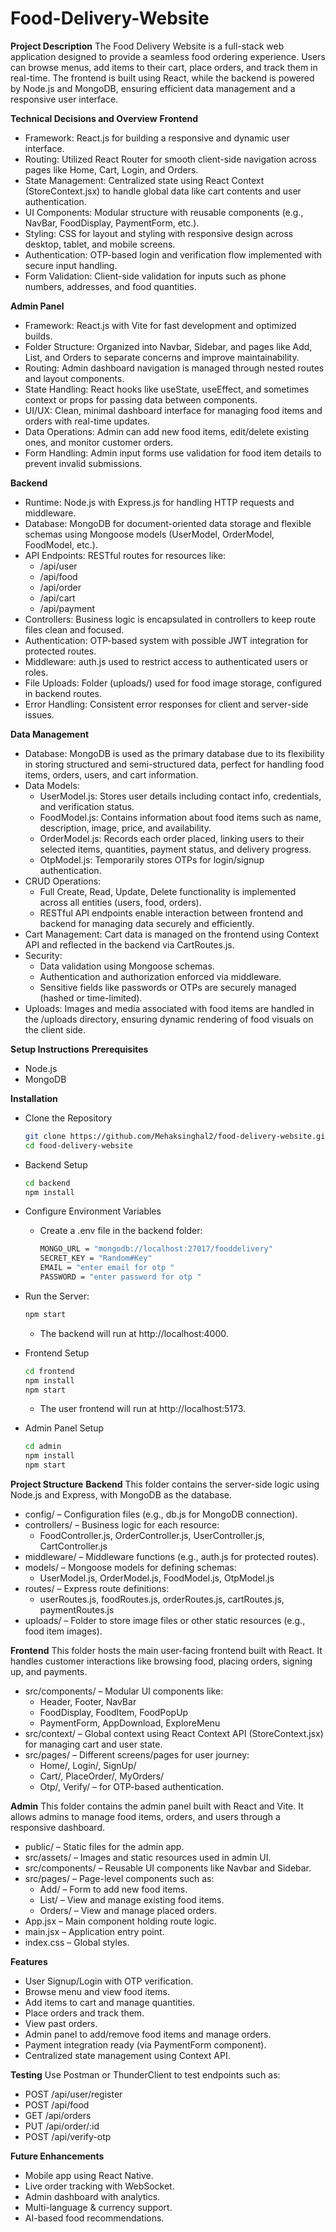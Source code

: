 # Food-Delivery-Website

**Project Description**
The Food Delivery Website is a full-stack web application designed to provide a seamless food ordering experience. Users can browse menus, add items to their cart, place orders, and track them in real-time. The frontend is built using React, while the backend is powered by Node.js and MongoDB, ensuring efficient data management and a responsive user interface.

**Technical Decisions and Overview**
**Frontend**
* Framework: React.js for building a responsive and dynamic user interface.
* Routing: Utilized React Router for smooth client-side navigation across pages like Home, Cart, Login, and Orders.
* State Management: Centralized state using React Context (StoreContext.jsx) to handle global data like cart contents and user authentication.
* UI Components: Modular structure with reusable components (e.g., NavBar, FoodDisplay, PaymentForm, etc.).
* Styling: CSS for layout and styling with responsive design across desktop, tablet, and mobile screens.
* Authentication: OTP-based login and verification flow implemented with secure input handling.
* Form Validation: Client-side validation for inputs such as phone numbers, addresses, and food quantities.

**Admin Panel**
* Framework: React.js with Vite for fast development and optimized builds.
* Folder Structure: Organized into Navbar, Sidebar, and pages like Add, List, and Orders to separate concerns and improve maintainability.
* Routing: Admin dashboard navigation is managed through nested routes and layout components.
* State Handling: React hooks like useState, useEffect, and sometimes context or props for passing data between components.
* UI/UX: Clean, minimal dashboard interface for managing food items and orders with real-time updates.
* Data Operations: Admin can add new food items, edit/delete existing ones, and monitor customer orders.
* Form Handling: Admin input forms use validation for food item details to prevent invalid submissions.

**Backend**
* Runtime: Node.js with Express.js for handling HTTP requests and middleware.
* Database: MongoDB for document-oriented data storage and flexible schemas using Mongoose models (UserModel, OrderModel, FoodModel, etc.).
* API Endpoints: RESTful routes for resources like:
  * /api/user
  * /api/food
  * /api/order
  * /api/cart
  * /api/payment
* Controllers: Business logic is encapsulated in controllers to keep route files clean and focused.
* Authentication: OTP-based system with possible JWT integration for protected routes.
* Middleware: auth.js used to restrict access to authenticated users or roles.
* File Uploads: Folder (uploads/) used for food image storage, configured in backend routes.
* Error Handling: Consistent error responses for client and server-side issues.

**Data Management**
* Database: MongoDB is used as the primary database due to its flexibility in storing structured and semi-structured data, perfect for handling food items, orders, users, and cart information.
* Data Models:
  * UserModel.js: Stores user details including contact info, credentials, and verification status.
  * FoodModel.js: Contains information about food items such as name, description, image, price, and availability.
  * OrderModel.js: Records each order placed, linking users to their selected items, quantities, payment status, and delivery progress.
  * OtpModel.js: Temporarily stores OTPs for login/signup authentication.
* CRUD Operations:
  * Full Create, Read, Update, Delete functionality is implemented across all entities (users, food, orders).
  * RESTful API endpoints enable interaction between frontend and backend for managing data securely and efficiently.
* Cart Management: Cart data is managed on the frontend using Context API and reflected in the backend via CartRoutes.js.
* Security:
  * Data validation using Mongoose schemas.
  * Authentication and authorization enforced via middleware.
  * Sensitive fields like passwords or OTPs are securely managed (hashed or time-limited).
* Uploads: Images and media associated with food items are handled in the /uploads directory, ensuring dynamic rendering of food visuals on the client side.

**Setup Instructions**
**Prerequisites**
* Node.js
* MongoDB

**Installation**
* Clone the Repository
  ```bash
  git clone https://github.com/Mehaksinghal2/food-delivery-website.git
  cd food-delivery-website
  ```
* Backend Setup
  ```bash
  cd backend
  npm install
  ```
* Configure Environment Variables
  * Create a .env file in the backend folder:
    ```bash
    MONGO_URL = "mongodb://localhost:27017/fooddelivery"
    SECRET_KEY = "Random#Key"
    EMAIL = "enter email for otp "
    PASSWORD = "enter password for otp "
    ```
* Run the Server:
  ```bash
  npm start
  ```
  * The backend will run at http://localhost:4000.

* Frontend Setup
  ```bash
  cd frontend
  npm install
  npm start
  ```
  * The user frontend will run at http://localhost:5173.

* Admin Panel Setup
  ```bash
  cd admin
  npm install
  npm start
  ```
**Project Structure**
**Backend**
This folder contains the server-side logic using Node.js and Express, with MongoDB as the database.
* config/ – Configuration files (e.g., db.js for MongoDB connection).
* controllers/ – Business logic for each resource:
  * FoodController.js, OrderController.js, UserController.js, CartController.js
* middleware/ – Middleware functions (e.g., auth.js for protected routes).
* models/ – Mongoose models for defining schemas:
  * UserModel.js, OrderModel.js, FoodModel.js, OtpModel.js
* routes/ – Express route definitions:
  * userRoutes.js, foodRoutes.js, orderRoutes.js, cartRoutes.js, paymentRoutes.js
* uploads/ – Folder to store image files or other static resources (e.g., food item images).

**Frontend**
This folder hosts the main user-facing frontend built with React. It handles customer interactions like browsing food, placing orders, signing up, and payments.
* src/components/ – Modular UI components like:
  * Header, Footer, NavBar
  * FoodDisplay, FoodItem, FoodPopUp
  * PaymentForm, AppDownload, ExploreMenu
* src/context/ – Global context using React Context API (StoreContext.jsx) for managing cart and user state.
* src/pages/ – Different screens/pages for user journey:
  * Home/, Login/, SignUp/
  * Cart/, PlaceOrder/, MyOrders/
  * Otp/, Verify/ – for OTP-based authentication.
    
**Admin**
This folder contains the admin panel built with React and Vite. It allows admins to manage food items, orders, and users through a responsive dashboard.
* public/ – Static files for the admin app.
* src/assets/ – Images and static resources used in admin UI.
* src/components/ – Reusable UI components like Navbar and Sidebar.
* src/pages/ – Page-level components such as:
  * Add/ – Form to add new food items.
  * List/ – View and manage existing food items.
  * Orders/ – View and manage placed orders.
* App.jsx – Main component holding route logic.
* main.jsx – Application entry point.
* index.css – Global styles.
  
**Features**
* User Signup/Login with OTP verification.
* Browse menu and view food items.
* Add items to cart and manage quantities.
* Place orders and track them.
* View past orders.
* Admin panel to add/remove food items and manage orders.
* Payment integration ready (via PaymentForm component).
* Centralized state management using Context API.

**Testing**
Use Postman or ThunderClient to test endpoints such as:
* POST /api/user/register
* POST /api/food
* GET /api/orders
* PUT /api/order/:id
* POST /api/verify-otp

**Future Enhancements**
* Mobile app using React Native.
* Live order tracking with WebSocket.
* Admin dashboard with analytics.
* Multi-language & currency support.
* AI-based food recommendations.
